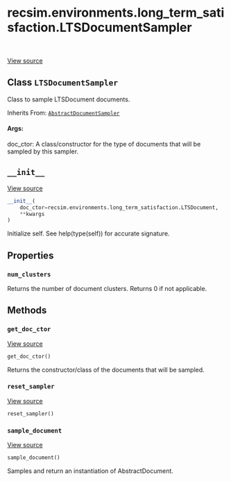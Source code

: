 <div itemscope itemtype="http://developers.google.com/ReferenceObject">
<meta itemprop="name" content="recsim.environments.long_term_satisfaction.LTSDocumentSampler" />
<meta itemprop="path" content="Stable" />
<meta itemprop="property" content="num_clusters"/>
<meta itemprop="property" content="__init__"/>
<meta itemprop="property" content="get_doc_ctor"/>
<meta itemprop="property" content="reset_sampler"/>
<meta itemprop="property" content="sample_document"/>
</div>

# recsim.environments.long_term_satisfaction.LTSDocumentSampler

<table class="tfo-notebook-buttons tfo-api" align="left">
</table>

<a target="_blank" href="https://github.com/google-research/recsim/tree/master/recsim//environments/long_term_satisfaction.py">View
source</a>

## Class `LTSDocumentSampler`

Class to sample LTSDocument documents.

Inherits From:
[`AbstractDocumentSampler`](../../../recsim/document/AbstractDocumentSampler.md)

<!-- Placeholder for "Used in" -->

#### Args:

doc_ctor: A class/constructor for the type of documents that will be sampled by
this sampler.

<h2 id="__init__"><code>__init__</code></h2>

<a target="_blank" href="https://github.com/google-research/recsim/tree/master/recsim//environments/long_term_satisfaction.py">View
source</a>

```python
__init__(
    doc_ctor=recsim.environments.long_term_satisfaction.LTSDocument,
    **kwargs
)
```

Initialize self. See help(type(self)) for accurate signature.

## Properties

<h3 id="num_clusters"><code>num_clusters</code></h3>

Returns the number of document clusters. Returns 0 if not applicable.

## Methods

<h3 id="get_doc_ctor"><code>get_doc_ctor</code></h3>

<a target="_blank" href="https://github.com/google-research/recsim/tree/master/recsim//document.py">View
source</a>

```python
get_doc_ctor()
```

Returns the constructor/class of the documents that will be sampled.

<h3 id="reset_sampler"><code>reset_sampler</code></h3>

<a target="_blank" href="https://github.com/google-research/recsim/tree/master/recsim//document.py">View
source</a>

```python
reset_sampler()
```

<h3 id="sample_document"><code>sample_document</code></h3>

<a target="_blank" href="https://github.com/google-research/recsim/tree/master/recsim//environments/long_term_satisfaction.py">View
source</a>

```python
sample_document()
```

Samples and return an instantiation of AbstractDocument.
